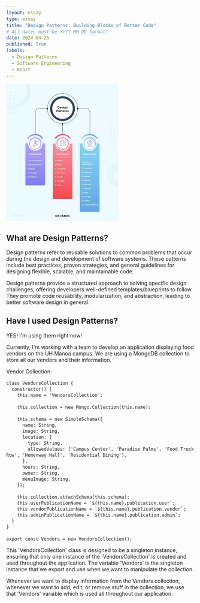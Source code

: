 ```yaml
---
layout: essay
type: essay
title: "Design Patterns: Building Blocks of Better Code"
# All dates must be YYYY-MM-DD format!
date: 2024-04-25
published: True
labels:
  - Design Patterns
  - Software Engineering
  - React
---
```


<img width="300px" class="rounded float-start pe-4" src="../img/design-patterns.jpg">

## What are Design Patterns?
Design patterns refer to reusable solutions to common problems that occur during the design and development of software systems. These patterns include best practices, proven strategies, and general guidelines for designing flexible, scalable, and maintainable code. 

Design patterns provide a structured approach to solving specific design challenges, offering developers well-defined templates/blueprints to follow. They promote code reusability, modularization, and abstraction, leading to better software design in general.

## Have I used Design Patterns?
YES! I'm using them right now! 

Currently, I'm working with a team to develop an application displaying food vendors on the UH Manoa campus. We are using a MongoDB collection to store all our vendors and their information.

Vendor Collection:
```
class VendorsCollection {
  constructor() {
    this.name = 'VendorsCollection';

    this.collection = new Mongo.Collection(this.name);

    this.schema = new SimpleSchema({
      name: String,
      image: String,
      location: {
        type: String,
        allowedValues: ['Campus Center', 'Paradise Palms', 'Food Truck Row', 'Hemenway Hall', 'Residential Dining'],
      },
      hours: String,
      owner: String,
      menuImage: String,
    });

    this.collection.attachSchema(this.schema);
    this.userPublicationName = `${this.name}.publication.user`;
    this.vendorPublicationName = `${this.name}.publication.vendor`;
    this.adminPublicationName = `${this.name}.publication.admin`;
  }
}

export const Vendors = new VendorsCollection();
```
This 'VendorsCollection' class is designed to be a singleton instance, ensuring that only one instance of the 'VendorsCollection' is created and used throughout the application. The variable 'Vendors' is the singleton instance that we export and use when we want to manipulate the collection. 

Whenever we want to display information from the Vendors collection, whenever we want to add, edit, or remove stuff in the collection, we use that 'Vendors' variable which is used all throughout our application.
